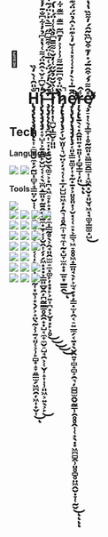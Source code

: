 <!-- 아이콘 관련 URL: https://simpleicons.org/ -->
<!-- 뱃지 관련 URL: https://shields.io/ -->

# 👋 &nbsp;&nbsp;&nbsp;&nbsp;&nbsp;&nbsp;&nbsp;&nbsp;&nbsp;&nbsp;&nbsp;&nbsp;&nbsp;&nbsp;&nbsp;&nbsp;&nbsp;&nbsp;&nbsp;&nbsp;&nbsp;&nbsp;&nbsp;&nbsp;&nbsp;&nbsp;&nbsp;&nbsp;&nbsp;&nbsp;&nbsp;&nbsp;&nbsp;&nbsp;&nbsp;&nbsp;&nbsp;&nbsp;&nbsp;&nbsp;&nbsp;&nbsp;&nbsp;&nbsp;&nbsp;&nbsp;&nbsp;&nbsp;&nbsp;&nbsp;&nbsp;&nbsp;&nbsp;&nbsp;&nbsp;&nbsp;&nbsp;&nbsp;&nbsp;&nbsp;&nbsp;&nbsp;&nbsp;&nbsp;&nbsp;&nbsp;&nbsp;&nbsp;&nbsp;&nbsp;&nbsp;&nbsp;&nbsp;&nbsp;&nbsp;&nbsp;&nbsp;&nbsp;&nbsp;&nbsp; H̵̢̡̧̢̧̧̡̢̢̨͎̠̻͓̮̼͓̗̰̺̩̻̞̘̳̤̦̮͎̜̝̠͙͚̞͈͔͖͙̼͙̱͔̜̩̙̝̦͎͈͓̰͎͓͍̹̟̖̗͕̝̤̖̰͕̹̱͔͈̜͕̹̙̻͙̝̞͍̳̫̗͖̪̯̦͖̩̟̬͎̐̎̑͑̀̒̏̚̕̚͜ͅi̵̧̢̡̧̡̧̡̛͔̞̺̩͕̱͓̳̙̬̺͔͎͔̖̫̪̝̳͈͙̰̱̭͍̝̰̼̣̲̞͔̹̮̭͎̗̦̗͖̣͓̣͕̳͈̲̬̯̦̪̰͇̳̥̭̯̟̣̺͔̼̞̼̬̠̺̘̯͕̜̬̹̝͎͎̹͈͖͕͍̖͕̙̒̌͆͐̌͛̂̑̈́͌͑̔̽͆̉̓͋͆̐̄̓̽̈͂̔̐̿͑̃͑̀̆̀͒̍̊̇̔͗́̒͑̽̎͘͜ ̶̧̨̡̨̨̨̧̪̯͎̠̩̣̗̱̮̮̲̖͚̠͕͙̪̝͖̠̞̙̝̣͓͉̠̼̩̳̰̥̖͕̭̘͈̯̫̫̠̼͓͚̙̦̟͙̙͕͍͎̪̟͕̬͓͓̙͕̥̄̀́̀̓́́̈́͑̅͑̈́͒͌͆̋̿̀̇͐̈́̃̔̓͗͂̓̎͐̅̊͒̓̂͛͌̒̉̑́̽͊̋̆̀̈́̂̀̌̓̀̀̃̒͊͋̀̎̊̈̿̊̋̇̏̓̓͒̏̿͛͆̂̈́͛̊͒̀̂̋̍̕̚̚̕͜͜͜͜͜͝͝͝͝͝T̷̨̨̛̛̛̛̩̣̜̪̬̩͇̬̙͈͈̾̏̆̌̉̌̋͑̒̆͛͌̄̄͆̉̏̾͑̈́̍̔́̏̅̀͆̊͊͗̿͆̍͐́̈́̍́̏͗̌̈́̋̔̄̐́̊̄̄̈̌͗̔̄̓̊̊̂̔͑̾̔̏̓͌̅͌̏͋̆̿̊̀̐̈̈́̍̈́̈́̏̐́̑̏̆̈́̔͘̕͘̕͘̕͠͝͝͝͝͝͠͝͝͝͝͠͝͝h̷̡̨̢̧̡̨̧̗͎̮̫͈̜͉̮̤͔̦̘͔̜̟̲̦̺̺͍͖͙̦̯͉̘̥̯̼͎͍̘̼̜̰̟̺̞̫̼̟͙̲͍͙̲͇̭̏̈̍͒͆̅̃̅͌͗͗͗͐̓̄͆͂̿͊̿͊͋̓̀̀̃̿̈́̔̿͋̿̚͜͝͝ͅê̸̡̨̧̢̡̨̧̡̡̨̧̛̛̛͔͈̞͇͍͚̦͎̟̰̣̱͙͕͈̥͈̣̹̬̣͔̜̠͓͕͇͉͖̠̥̥͖̟͇͈̘̖̙͕̫̘̗͙̦̳̣̫̩̭͔̠͍̲̼̗͔̱͓̖̬̭͍̞̻̝̻͕̯͉̦̻̻̫̭̬̰̳̹̯̥̥̭͎̜̟̖̣͙͖̪̻̭̹͈̥̻̥̤͖̭̮̣̞̜̰̬̄̅̍͛̀̓̇͑͑̽̇̾̆̒͛͊̈͐̑̉̈́̈́͊̓̆̀͛̈́̀̂̈̌̈́̄͌̑͆̆͗͒̊͌̆͆̑̈́͛̿͑̐̒͗̔̽̆͑̈͂̆̔͒̏͗̏̕̚͘͘̚̕͜͝͝͝͝ͅͅͅͅŗ̶̨̨̢̱̖͔̣̭̱͈͍̟͍͈̜̦̻̞͇̜̦͈̾̂͜ͅͅę̸̧̛̛̛̠̣̜̖̩̳̞͎̥̰̰͈͙͖͇̫̯͇͎̝͖̯͓̬͙͈̬̘͖͓̘͚̞̳͚̣̺̽̑͌̉́͒̂̅́̇̓͊͒̌͆̏̃̂́̓͌̏̔̔̌̂̅́̅̆͋̊͑̍̆̇̓̀̓͆̏͐̾͛̾̊̿̿̓̐̀̌̃̊́͊̈́͑̈́̈͑͐͊̆͂̍̅̀͌̀̌̊̀̓͌̈̔͗̀͋̎̽̃̓̌̂̓̿͆̒̿̚̕͘̚̕͘̕͜͝͝͝͝͠͠
<!--
## Carrer

### (주) 마켓보로
- 2020.10 ~
- WCC, Commerce Dev팀/프론트엔드 개발자
- Vue(Nuxt), React(Next)를 사용하여 웹/모바일 환경 서비스 개발
- GraphQL(Apollo, Relay)를 사용하여 백엔드와의 소통
- Flutter를 사용하여 웹뷰 앱 개발
- DataDog을 활용한 서비스 모니터링 및 사용자 경험 증진
- Bitbucket Pipeline 구성
- Storybook을 이용하여 디자이너와의 소통

### (주) 코렌스
- 2019.07 - 2020.10
- 소프트웨어개발팀/프론트엔드 개발자 
- AWS Amplify를 활용한 웹 앱 인프라 구축
    - AppSync(GraphQL), CloudFront 등 사용.
- Vue, Quesar Framework, Electron을 이용한 데스크탑 앱, 웹 앱 개발

-->

## Tech
**Languages**    
    
<code style="display: inline-flex; justify-content: center; align-items: center;"><img src="https://img.shields.io/badge/-JavaScript-grey?logo=javascript"/></code>
<code style="display: inline-flex; justify-content: center; align-items: center;"><img src="https://img.shields.io/badge/-TypeScript-grey?logo=typescript"/></code>
   
   
**Tools**     
     
<code style="display: inline-flex; justify-content: center; align-items: center;"><img src="https://img.shields.io/badge/-Git-grey?logo=git"/></code>
<br />
<code style="display: inline-flex; justify-content: center; align-items: center;"><img src="https://img.shields.io/badge/-Vue-grey?logo=Vue.js"/></code>
<code style="display: inline-flex; justify-content: center; align-items: center;"><img src="https://img.shields.io/badge/-React-grey?logo=react"/></code>
<code style="display: inline-flex; justify-content: center; align-items: center;"><img src="https://img.shields.io/badge/-Flutter-grey?logo=Flutter"/></code>
<code style="display: inline-flex; justify-content: center; align-items: center;"><img src="https://img.shields.io/badge/-Next.js-grey?logo=nextdotjs"/></code>
<br />
<code style="display: inline-flex; justify-content: center; align-items: center;"><img src="https://img.shields.io/badge/-GraphQL-grey?logo=graphql"/></code>
<code style="display: inline-flex; justify-content: center; align-items: center;"><img src="https://img.shields.io/badge/-Apollo-grey?logo=apollographql"/></code>
<code style="display: inline-flex; justify-content: center; align-items: center;"><img src="https://img.shields.io/badge/-Relay-grey?logo=relay"/></code>
<br />
<code style="display: inline-flex; justify-content: center; align-items: center;"><img src="https://img.shields.io/badge/-Storybook-grey?logo=storybook"/></code>
<code style="display: inline-flex; justify-content: center; align-items: center;"><img src="https://img.shields.io/badge/-Jest-grey?logo=jest"/></code>
<code style="display: inline-flex; justify-content: center; align-items: center;"><img src="https://img.shields.io/badge/-Vitest-grey?logo=vitest"/></code>
<br />
<code style="display: inline-flex; justify-content: center; align-items: center;"><img src="https://img.shields.io/badge/-Scss/Sass-grey?logo=sass"/></code>
<code style="display: inline-flex; justify-content: center; align-items: center;"><img src="https://img.shields.io/badge/-StyledComponents-grey?logo=styledComponents"/></code>
<code style="display: inline-flex; justify-content: center; align-items: center;"><img src="https://img.shields.io/badge/-TailwindCSS-grey?logo=tailwindcss"/></code>
<br />
<code style="display: inline-flex; justify-content: center; align-items: center;"><img src="https://img.shields.io/badge/-Node.js-grey?logo=node.js"/></code>
<code style="display: inline-flex; justify-content: center; align-items: center;"><img src="https://img.shields.io/badge/-Bun-grey?logo=bun"/></code>
<br />
<code style="display: inline-flex; justify-content: center; align-items: center;"><img src="https://img.shields.io/badge/-Npm-grey?logo=npm"/></code>
<code style="display: inline-flex; justify-content: center; align-items: center;"><img src="https://img.shields.io/badge/-Yarn-grey?logo=yarn"/></code>
<code style="display: inline-flex; justify-content: center; align-items: center;"><img src="https://img.shields.io/badge/-Pnpm-grey?logo=pnpm"/></code>
<br />
<code style="display: inline-flex; justify-content: center; align-items: center;"><img src="https://img.shields.io/badge/-Jira-grey?logo=jira"/></code>
<code style="display: inline-flex; justify-content: center; align-items: center;"><img src="https://img.shields.io/badge/-Bitbucket-grey?logo=bitbucket"/></code>
<code style="display: inline-flex; justify-content: center; align-items: center;"><img src="https://img.shields.io/badge/-Github-grey?logo=github"/></code>

<!--
**Learning**    
    
<code style="display: inline-flex; justify-content: center; align-items: center;"><img src="https://img.shields.io/badge/-Tensorflow-grey?logo=tensorflow"/></code>
<code style="display: inline-flex; justify-content: center; align-items: center;"><img src="https://img.shields.io/badge/-Nestjs-grey?logo=nestjs"/></code>
-->

